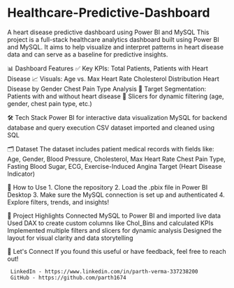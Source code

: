 # Healthcare-Predictive-Dashboard
A heart disease predictive dashboard using Power BI and MySQL
This project is a full-stack healthcare analytics dashboard built using Power BI and MySQL. It aims to help visualize and interpret patterns in heart disease data and can serve as a baseline for predictive insights.


📊 Dashboard Features
✅ Key KPIs: Total Patients, Patients with Heart Disease
📈 Visuals:
       Age vs. Max Heart Rate
       Cholesterol Distribution
       Heart Disease by Gender
       Chest Pain Type Analysis
🎯 Target Segmentation: Patients with and without heart disease
🔎 Slicers for dynamic filtering (age, gender, chest pain type, etc.)


🛠️ Tech Stack
       Power BI for interactive data visualization
       MySQL for backend database and query execution
       CSV dataset imported and cleaned using SQL


🗂 Dataset
The dataset includes patient medical records with fields like:
      Age, Gender, Blood Pressure, Cholesterol, Max Heart Rate
      Chest Pain Type, Fasting Blood Sugar, ECG, Exercise-Induced Angina
      Target (Heart Disease Indicator)


🚀 How to Use
     1. Clone the repository
     2. Load the .pbix file in Power BI Desktop
     3. Make sure the MySQL connection is set up and authenticated
     4. Explore filters, trends, and insights!


📌 Project Highlights
      Connected MySQL to Power BI and imported live data
      Used DAX to create custom columns like Chol_Bins and calculated KPIs
      Implemented multiple filters and slicers for dynamic analysis
      Designed the layout for visual clarity and data storytelling


🤝 Let's Connect
     If you found this useful or have feedback, feel free to reach out!

     LinkedIn - https://www.linkedin.com/in/parth-verma-337238200
     GitHub - https://github.com/parth1674
